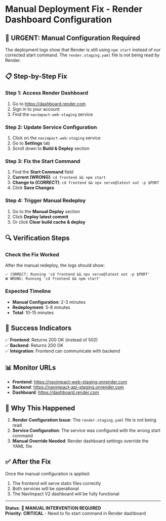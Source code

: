 # Manual Deployment Fix - Render Dashboard Configuration

## 🚨 URGENT: Manual Configuration Required

The deployment logs show that Render is still using `npm start` instead of our corrected start command. The `render.staging.yaml` file is not being read by Render.

## 📋 Step-by-Step Fix

### **Step 1: Access Render Dashboard**
1. Go to https://dashboard.render.com
2. Sign in to your account
3. Find the `navimpact-web-staging` service

### **Step 2: Update Service Configuration**
1. Click on the `navimpact-web-staging` service
2. Go to **Settings** tab
3. Scroll down to **Build & Deploy** section

### **Step 3: Fix the Start Command**
1. Find the **Start Command** field
2. **Current (WRONG)**: `cd frontend && npm start`
3. **Change to (CORRECT)**: `cd frontend && npx serve@latest out -p $PORT`
4. Click **Save Changes**

### **Step 4: Trigger Manual Redeploy**
1. Go to the **Manual Deploy** section
2. Click **Deploy latest commit**
3. Or click **Clear build cache & deploy**

## 🔍 Verification Steps

### **Check the Fix Worked**
After the manual redeploy, the logs should show:
```
✅ CORRECT: Running 'cd frontend && npx serve@latest out -p $PORT'
❌ WRONG: Running 'cd frontend && npm start'
```

### **Expected Timeline**
- **Manual Configuration**: 2-3 minutes
- **Redeployment**: 5-8 minutes
- **Total**: 10-15 minutes

## 🎯 Success Indicators

✅ **Frontend**: Returns 200 OK (instead of 502)  
✅ **Backend**: Returns 200 OK  
✅ **Integration**: Frontend can communicate with backend  

## 📊 Monitor URLs

- **Frontend**: https://navimpact-web-staging.onrender.com
- **Backend**: https://navimpact-api-staging.onrender.com
- **Dashboard**: https://dashboard.render.com

## 🚨 Why This Happened

1. **Render Configuration Issue**: The `render.staging.yaml` file is not being read
2. **Service Configuration**: The service was configured with the wrong start command
3. **Manual Override Needed**: Render dashboard settings override the YAML file

## ✅ After the Fix

Once the manual configuration is applied:
1. The frontend will serve static files correctly
2. Both services will be operational
3. The NavImpact V2 dashboard will be fully functional

---

**Status**: 🚨 **MANUAL INTERVENTION REQUIRED**  
**Priority**: **CRITICAL** - Need to fix start command in Render dashboard 